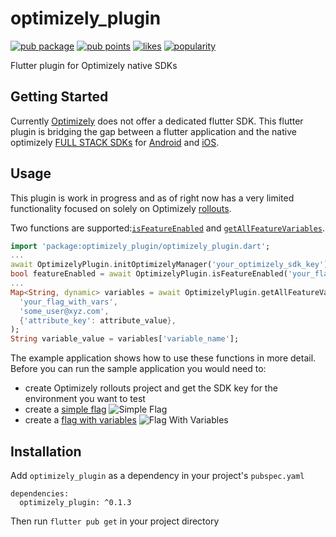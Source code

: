 # optimizely_plugin

[![pub package](https://img.shields.io/pub/v/optimizely_plugin.svg)](https://pub.dev/packages/optimizely_plugin) [![pub points](https://badges.bar/optimizely_plugin/pub%20points)](https://pub.dev/packages/optimizely_plugin/score) [![likes](https://badges.bar/optimizely_plugin/likes)](https://pub.dev/packages/optimizely_plugin/score) [![popularity](https://badges.bar/optimizely_plugin/popularity)](https://pub.dev/packages/optimizely_plugin/score)

Flutter plugin for Optimizely native SDKs

## Getting Started

Currently [Optimizely](https://www.optimizely.com/) does not offer a dedicated flutter SDK. This flutter plugin is bridging the gap between a flutter application and the native optimizely [FULL STACK SDKs](https://docs.developers.optimizely.com/full-stack/docs) for [Android](https://docs.developers.optimizely.com/full-stack/docs/android-sdk) and [iOS](https://docs.developers.optimizely.com/full-stack/docs/swift-sdk). 

## Usage

This plugin is work in progress and as of right now has a very limited functionality focused on solely on Optimizely [rollouts](https://docs.developers.optimizely.com/full-stack/docs/introduction-to-rollouts).

Two functions are supported:[`isFeatureEnabled`](https://docs.developers.optimizely.com/full-stack/docs/is-feature-enabled-android) and [`getAllFeatureVariables`](https://docs.developers.optimizely.com/full-stack/docs/get-all-feature-variables-android).
```dart
import 'package:optimizely_plugin/optimizely_plugin.dart';
...
await OptimizelyPlugin.initOptimizelyManager('your_optimizely_sdk_key');
bool featureEnabled = await OptimizelyPlugin.isFeatureEnabled('your_flag', 'some_user@xyz.com');
...
Map<String, dynamic> variables = await OptimizelyPlugin.getAllFeatureVariables(
  'your_flag_with_vars',
  'some_user@xyz.com',
  {'attribute_key': attribute_value},
);
String variable_value = variables['variable_name'];
```
The example application shows how to use these functions in more detail.  Before you can run the sample application you would need to:
 
 - create Optimizely rollouts project and get the SDK key for the environment you want to test
 - create a [simple flag](https://docs.developers.optimizely.com/full-stack/docs/create-feature-flags)
   ![Simple Flag](https://user-images.githubusercontent.com/46966906/101215706-48b26f80-364c-11eb-8dc7-e8d7a0d7b861.png)
 - create a [flag with variables](https://docs.developers.optimizely.com/full-stack/docs/create-feature-variables)
   ![Flag With Variables](https://user-images.githubusercontent.com/46966906/101215717-4e0fba00-364c-11eb-8e49-cd43e03a60fb.png)

## Installation

Add `optimizely_plugin` as a dependency in your project's `pubspec.yaml`

```
dependencies:
  optimizely_plugin: ^0.1.3
```

Then run `flutter pub get` in your project directory
